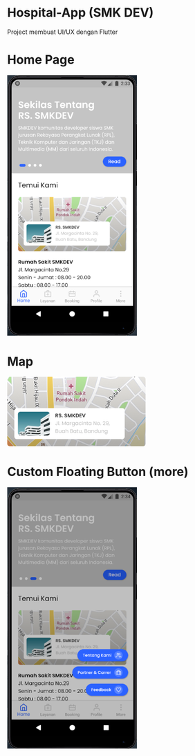 # Hospital-App (SMK DEV)

Project membuat UI/UX dengan Flutter


# Home Page

<img src="preview/ex1.png" width="300">

# Map

<img src="assets/img/maps.png" >

# Custom Floating Button (more)

<img src="preview/ex2.png" width="300">


